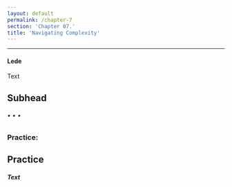```yaml
---
layout: default
permalink: /chapter-7
section: 'Chapter 07.'
title: 'Navigating Complexity'
---
```


***

#### Lede

Text

## Subhead

###### • • •

### Practice:

## Practice<br/>
##### Text


